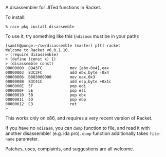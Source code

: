 A disassembler for JITed functions in Racket.

To install:

    % raco pkg install disassemble


To use it, try something like this (`ndisasm` must be in your path):

```
[samth@punge:~/sw/disassemble (master) plt] racket
Welcome to Racket v6.0.1.10.
> (require disassemble)
> (define (const x) 1)
> (disassemble const)
00000000  8943FC            mov [ebx-0x4],eax
00000003  83C3FC            add ebx,byte -0x4
00000006  B803000000        mov eax,0x3
0000000B  83C41C            add esp,byte +0x1c
0000000E  5F                pop edi
0000000F  5E                pop esi
00000010  5B                pop ebx
00000011  5D                pop ebp
00000012  C3                ret
>
```

This works only on x86, and requires a very recent version of Racket.

If you have no `ndisasm`, you can `dump` function to file, and read it 
with another disassembler (e.g. ida pro).
`dump` function additionally takes `file-name` parameter.

Patches, uses, complaints, and suggestions are all welcome.


